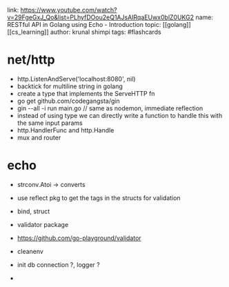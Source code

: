 link: https://www.youtube.com/watch?v=29FgeGxJ_Qo&list=PLhyfDOou2eQ1AJsAIRqaEUwx0blZ0UKG2
name: RESTful API in Golang using Echo - Introduction
topic: [[golang]] [[cs_learning]]
author: krunal shimpi
tags: #flashcards 

# net/http
- http.ListenAndServe('localhost:8080', nil)
- backtick for multiline string in golang
- create a type that implements the ServeHTTP fn
- go get github.com/codegangsta/gin
- gin --all -i run main.go // same as nodemon, immediate reflection
- instead of using type we can directly write a function to handle this with the same input params
- http.HandlerFunc and http.Handle
- mux and router

# echo
- strconv.Atoi -> converts
- use reflect pkg to get the tags in the structs for validation
- bind, struct
- validator package
- https://github.com/go-playground/validator


- cleanenv
- init db connection ?, logger ?
-  